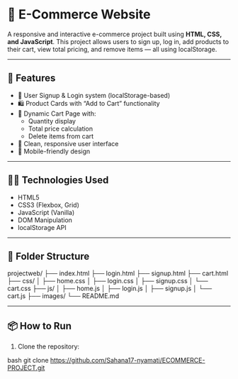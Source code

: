 # 🛒 E-Commerce Website

A responsive and interactive e-commerce project built using **HTML, CSS, and JavaScript**. This project allows users to sign up, log in, add products to their cart, view total pricing, and remove items — all using localStorage.

---

## 🚀 Features

- 🔐 User Signup & Login system (localStorage-based)
- 🛍️ Product Cards with “Add to Cart” functionality
- 🛒 Dynamic Cart Page with:
  - Quantity display
  - Total price calculation
  - Delete items from cart
- 🎨 Clean, responsive user interface
- 📱 Mobile-friendly design

---

## 🧑‍💻 Technologies Used

- HTML5
- CSS3 (Flexbox, Grid)
- JavaScript (Vanilla)
- DOM Manipulation
- localStorage API

---

## 📂 Folder Structure

projectweb/
├── index.html
├── login.html
├── signup.html
├── cart.html
├── css/
│ ├── home.css
│ ├── login.css
│ ├── signup.css
│ └── cart.css
├── js/
│ ├── home.js
│ ├── login.js
│ ├── signup.js
│ └── cart.js
├── images/
└── README.md

---

## 📦 How to Run

1. Clone the repository:
   
bash
   git clone https://github.com/Sahana17-nyamati/ECOMMERCE-PROJECT.git
